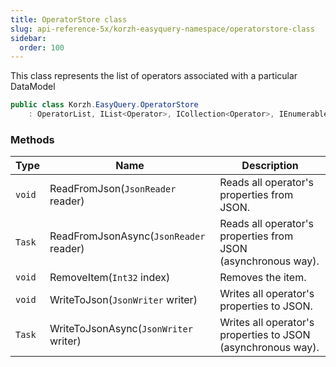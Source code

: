 ```yaml
---
title: OperatorStore class
slug: api-reference-5x/korzh-easyquery-namespace/operatorstore-class
sidebar:
  order: 100
---
```


This class represents the list of operators associated with a particular DataModel
```csharp
public class Korzh.EasyQuery.OperatorStore
    : OperatorList, IList<Operator>, ICollection<Operator>, IEnumerable<Operator>, IEnumerable, IList, ICollection, IReadOnlyList<Operator>, IReadOnlyCollection<Operator>

```

### Methods

| Type | Name | Description | 
| --- | --- | --- | 
| `void` | ReadFromJson(`JsonReader` reader) | Reads all operator's properties from JSON. | 
| `Task` | ReadFromJsonAsync(`JsonReader` reader) | Reads all operator's properties from JSON (asynchronous way). | 
| `void` | RemoveItem(`Int32` index) | Removes the item. | 
| `void` | WriteToJson(`JsonWriter` writer) | Writes all operator's properties to JSON. | 
| `Task` | WriteToJsonAsync(`JsonWriter` writer) | Writes all operator's properties to JSON (asynchronous way). |
